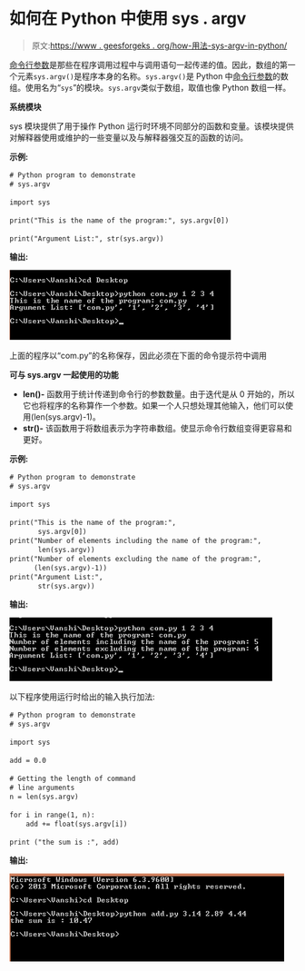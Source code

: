 # 如何在 Python 中使用 sys . argv

> 原文:[https://www . geesforgeks . org/how-用法-sys-argv-in-python/](https://www.geeksforgeeks.org/how-to-use-sys-argv-in-python/)

[命令行参数](https://www.geeksforgeeks.org/python-set-6-arguments/)是那些在程序调用过程中与调用语句一起传递的值。因此，数组的第一个元素`sys.argv()`是程序本身的名称。`sys.argv()`是 Python 中[命令行参数](https://www.geeksforgeeks.org/python-set-6-arguments/)的数组。使用名为“`sys`”的模块。`sys.argv`类似于数组，取值也像 Python 数组一样。

**系统模块**

sys 模块提供了用于操作 Python 运行时环境不同部分的函数和变量。该模块提供对解释器使用或维护的一些变量以及与解释器强交互的函数的访问。

**示例:**

```
# Python program to demonstrate
# sys.argv

import sys

print("This is the name of the program:", sys.argv[0])

print("Argument List:", str(sys.argv))
```

**输出:**

![sys.argv](img/3e4ba0030af503284c6bcb327e7dadf4.png)

上面的程序以“com.py”的名称保存，因此必须在下面的命令提示符中调用

**可与 sys.argv 一起使用的功能**

*   **len()-** 函数用于统计传递到命令行的参数数量。由于迭代是从 0 开始的，所以它也将程序的名称算作一个参数。如果一个人只想处理其他输入，他们可以使用(len(sys.argv)-1)。
*   **str()-** 该函数用于将数组表示为字符串数组。使显示命令行数组变得更容易和更好。

**示例:**

```
# Python program to demonstrate
# sys.argv

import sys

print("This is the name of the program:",
       sys.argv[0])
print("Number of elements including the name of the program:",
       len(sys.argv))
print("Number of elements excluding the name of the program:",
      (len(sys.argv)-1))
print("Argument List:",
       str(sys.argv))
```

**输出:**

![sys.argv](img/965fd239db6769087a8429422b8f8128.png)

以下程序使用运行时给出的输入执行加法:

```
# Python program to demonstrate
# sys.argv

import sys

add = 0.0

# Getting the length of command
# line arguments
n = len(sys.argv)

for i in range(1, n):
    add += float(sys.argv[i])

print ("the sum is :", add)
```

**输出:**

![sys.argv](img/281849f967871ab39bedec5b22c0a411.png)